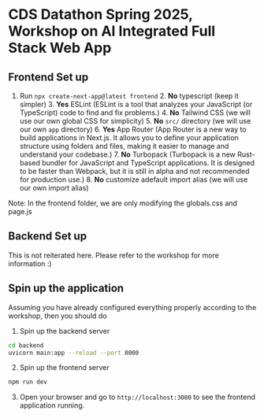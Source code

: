 # CDS Datathon Spring 2025, Workshop on AI Integrated Full Stack Web App

## Frontend Set up

1. Run `npx create-next-app@latest frontend`
   2. **No** typescript (keep it simpler)
   3. **Yes** ESLint (ESLint is a tool that analyzes your JavaScript (or TypeScript) code to find and fix problems.)
   4. **No** Tailwind CSS (we will use our own global CSS for simplicity)
   5. **No** `src/` directory (we will use our own `app` directory)
   6. **Yes** App Router (App Router is a new way to build applications in Next.js. It allows you to define your application structure using folders and files, making it easier to manage and understand your codebase.)
   7. **No** Turbopack (Turbopack is a new Rust-based bundler for JavaScript and TypeScript applications. It is designed to be faster than Webpack, but it is still in alpha and not recommended for production use.)
   8. **No** customize adefault import alias (we will use our own import alias)

Note: In the frontend folder, we are only modifying the globals.css and page.js

## Backend Set up
This is not reiterated here. Please refer to the workshop for more information :)


## Spin up the application
Assuming you have already configured everything properly according to the workshop, then you should do 

1. Spin up the backend server
```bash
cd backend
uvicorn main:app --reload --port 8000
```

2. Spin up the frontend server
```bash
npm run dev
```

3. Open your browser and go to `http://localhost:3000` to see the frontend application running.